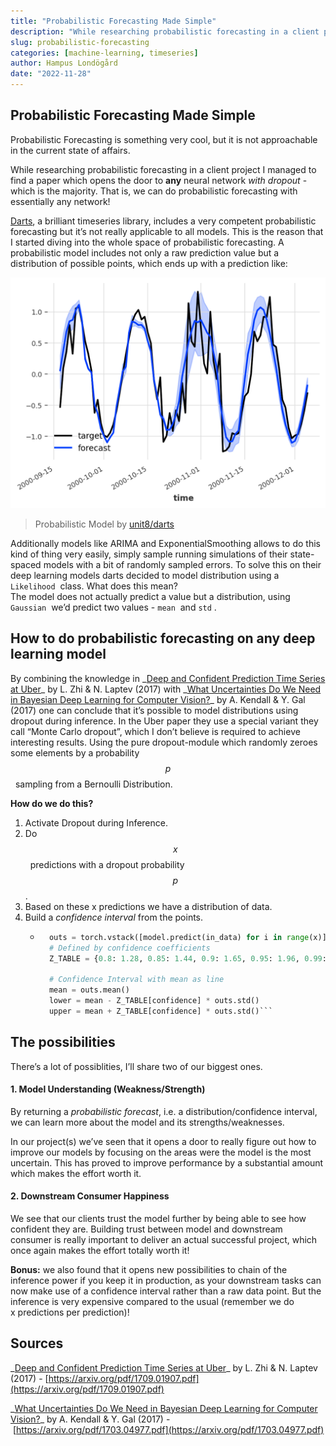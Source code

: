 ```yaml
---
title: "Probabilistic Forecasting Made Simple"
description: "While researching probabilistic forecasting in a client project I managed to find a paper which opens the door to **any** neural network _with dropout_ - which is the majority. That is, we can do probabilistic forecasting with essentially any network!"
slug: probabilistic-forecasting
categories: [machine-learning, timeseries]
author: Hampus Londögård
date: "2022-11-28"
---
```


## Probabilistic Forecasting Made Simple

Probabilistic Forecasting is something very cool, but it is not approachable in the current state of affairs. 

While researching probabilistic forecasting in a client project I managed to find a paper which opens the door to **any** neural network _with dropout_ - which is the majority. That is, we can do probabilistic forecasting with essentially any network!  
<!--truncate-->

[Darts](https://github.com/unit8co/darts "https://github.com/unit8co/darts"), a brilliant timeseries library, includes a very competent probabilistic forecasting but it’s not really applicable to all models. This is the reason that I started diving into the whole space of probabilistic forecasting. A probabilistic model includes not only a raw prediction value but a distribution of possible points, which ends up with a prediction like:

  

![](Files/image.png)  

> Probabilistic Model by [unit8/darts](https://unit8.com/resources/probabilistic-forecasting-in-darts/ "https://unit8.com/resources/probabilistic-forecasting-in-darts/")  

  

Additionally models like ARIMA and ExponentialSmoothing allows to do this kind of thing very easily, simply sample running simulations of their state-spaced models with a bit of randomly sampled errors. To solve this on their deep learning models darts decided to model distribution using a `Likelihood`  class. What does this mean?  
The model does not actually predict a value but a distribution, using `Gaussian`  we’d predict two values - `mean`  and `std` .  

## How to do probabilistic forecasting on any deep learning model  

By combining the knowledge in _[Deep and Confident Prediction Time Series at Uber](https://arxiv.org/pdf/1709.01907.pdf "https://arxiv.org/pdf/1709.01907.pdf")_ by L. Zhi & N. Laptev (2017) with _[What Uncertainties Do We Need in Bayesian Deep Learning for Computer Vision?](https://arxiv.org/pdf/1703.04977.pdf "https://arxiv.org/pdf/1703.04977.pdf")_ by A. Kendall & Y. Gal (2017) one can conclude that it’s possible to model distributions using dropout during inference. In the Uber paper they use a special variant they call “Monte Carlo dropout”, which I don’t believe is required to achieve interesting results. Using the pure dropout-module which randomly zeroes some elements by a probability $$p$$  sampling from a Bernoulli Distribution.

**How do we do this?**

1. Activate Dropout during Inference.
2. Do $$x$$  predictions with a dropout probability $$p$$.
3. Based on these x predictions we have a distribution of data.
4. Build a _confidence interval_ from the points.
    - ```python
        outs = torch.vstack([model.predict(in_data) for i in range(x)])
        # Defined by confidence coefficients
        Z_TABLE = {0.8: 1.28, 0.85: 1.44, 0.9: 1.65, 0.95: 1.96, 0.99: 2.58, 0.999: 3.29, 0.9999: 3.89}

        # Confidence Interval with mean as line
        mean = outs.mean()
        lower = mean - Z_TABLE[confidence] * outs.std()
        upper = mean + Z_TABLE[confidence] * outs.std()```

## The possibilities

There’s a lot of possiblities, I’ll share two of our biggest ones.

#### 1\. Model Understanding (Weakness/Strength)

By returning a _probabilistic forecast_, i.e. a distribution/confidence interval, we can learn more about the model and its strengths/weaknesses. 

In our project(s) we’ve seen that it opens a door to really figure out how to improve our models by focusing on the areas were the model is the most uncertain. This has proved to improve performance by a substantial amount which makes the effort worth it.

#### 2\. Downstream Consumer Happiness

We see that our clients trust the model further by being able to see how confident they are. Building trust between model and downstream consumer is really important to deliver an actual successful project, which once again makes the effort totally worth it!

  

**Bonus:** we also found that it opens new possibilities to chain of the inference power if you keep it in production, as your downstream tasks can now make use of a confidence interval rather than a raw data point. But the inference is very expensive compared to the usual (remember we do x predictions per prediction)!

  

## Sources

_[Deep and Confident Prediction Time Series at Uber](https://arxiv.org/pdf/1709.01907.pdf "https://arxiv.org/pdf/1709.01907.pdf")_ by L. Zhi & N. Laptev (2017) - [https://arxiv.org/pdf/1709.01907.pdf](https://arxiv.org/pdf/1709.01907.pdf)  

_[What Uncertainties Do We Need in Bayesian Deep Learning for Computer Vision?](https://arxiv.org/pdf/1703.04977.pdf "https://arxiv.org/pdf/1703.04977.pdf")_ by A. Kendall & Y. Gal (2017) - [https://arxiv.org/pdf/1703.04977.pdf](https://arxiv.org/pdf/1703.04977.pdf)